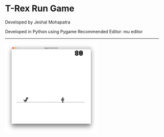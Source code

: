 # T-Rex Run Game

Developed by Jeshal Mohapatra

Developed in Python using Pygame
Recommended Editor: mu editor

<hr/>

<img src="https://github.com/penroselearning/trex_run_code2xl/raw/master/game_screenshot.png" alt="Game Screenshot" width = "60%" height="60%"/>

